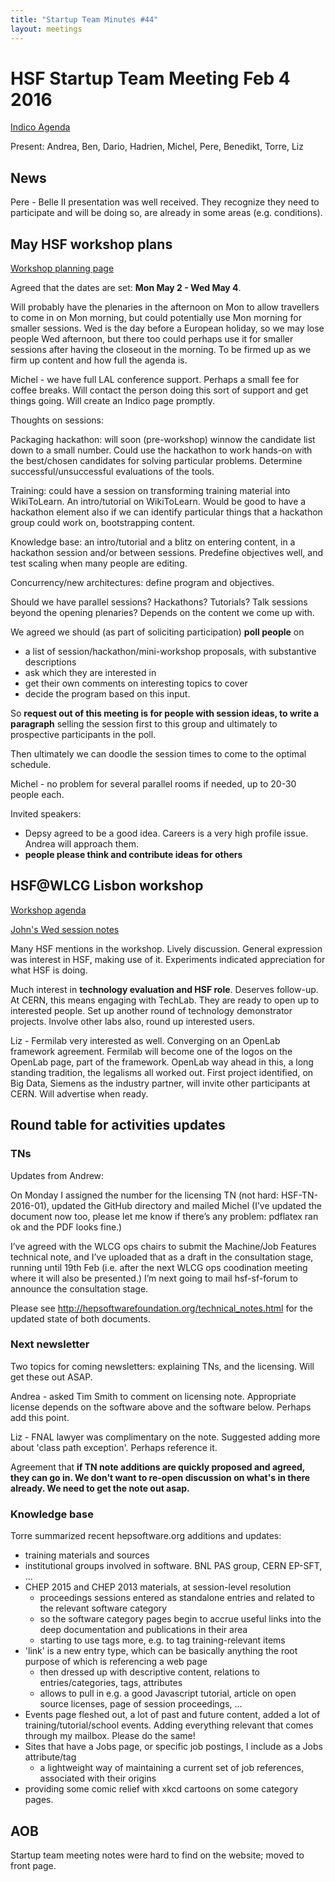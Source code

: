 ```yaml
---
title: "Startup Team Minutes #44"
layout: meetings
---
```


# HSF Startup Team Meeting Feb 4 2016

[Indico Agenda](https://indico.cern.ch/event/493741/)

Present: Andrea, Ben, Dario, Hadrien, Michel, Pere, Benedikt, Torre, Liz

## News

Pere - Belle II presentation was well received. They recognize they need to
participate and will be doing so, are already in some areas (e.g. conditions).

## May HSF workshop plans

[Workshop planning page](https://docs.google.com/document/d/1IDVf860BB_qujt9EmsuxjO8Kv13sf5WhOtg9DV_4DGM/edit#heading=h.1vgw5hq1cv17)

Agreed that the dates are set: **Mon May 2 - Wed May 4**.

Will probably have the plenaries in the afternoon on Mon to allow travellers to
come in on Mon morning, but could potentially use Mon morning for smaller
sessions. Wed is the day before a European holiday, so we may lose people Wed
afternoon, but there too could perhaps use it for smaller sessions after having
the closeout in the morning. To be firmed up as we firm up content and how full
the agenda is.

Michel - we have full LAL conference support. Perhaps a small fee for coffee
breaks. Will contact the person doing this sort of support and get things going.
Will create an Indico page promptly.

Thoughts on sessions:

Packaging hackathon: will soon (pre-workshop) winnow the candidate list down to
a small number. Could use the hackathon to work hands-on with the best/chosen
candidates for solving particular problems. Determine successful/unsuccessful
evaluations of the tools.

Training: could have a session on transforming training material into
WikiToLearn. An intro/tutorial on WikiToLearn. Would be good to have a hackathon
element also if we can identify particular things that a hackathon group could
work on, bootstrapping content.

Knowledge base: an intro/tutorial and a blitz on entering content, in a
hackathon session and/or between sessions. Predefine objectives well, and test
scaling when many people are editing.

Concurrency/new architectures: define program and objectives.

Should we have parallel sessions? Hackathons? Tutorials? Talk sessions beyond
the opening plenaries? Depends on the content we come up with.

We agreed we should (as part of soliciting participation) **poll people** on

- a list of session/hackathon/mini-workshop proposals, with substantive
  descriptions
- ask which they are interested in
- get their own comments on interesting topics to cover
- decide the program based on this input.

So **request out of this meeting is for people with session ideas, to write a
paragraph** selling the session first to this group and ultimately to
prospective participants in the poll.

Then ultimately we can doodle the session times to come to the optimal schedule.

Michel - no problem for several parallel rooms if needed, up to 20-30 people
each.

Invited speakers:

- Depsy agreed to be a good idea. Careers is a very high profile issue. Andrea
  will approach them.
- **people please think and contribute ideas for others**

## HSF@WLCG Lisbon workshop

[Workshop agenda](https://indico.cern.ch/event/433164/other-view?view=standard)

[John's Wed session notes](https://indico.cern.ch/event/433164/contributions/1930237/note/)

Many HSF mentions in the workshop. Lively discussion. General expression was
interest in HSF, making use of it. Experiments indicated appreciation for what
HSF is doing.

Much interest in **technology evaluation and HSF role**. Deserves follow-up. At
CERN, this means engaging with TechLab. They are ready to open up to interested
people. Set up another round of technology demonstrator projects. Involve other
labs also, round up interested users.

Liz - Fermilab very interested as well. Converging on an OpenLab framework
agreement. Fermilab will become one of the logos on the OpenLab page, part of
the framework. OpenLab way ahead in this, a long standing tradition, the
legalisms all worked out. First project identified, on Big Data, Siemens as the
industry partner, will invite other participants at CERN. Will advertise when
ready.

## Round table for activities updates

### TNs

Updates from Andrew:

On Monday I assigned the number for the licensing TN (not hard: HSF-TN-2016-01),
updated the GitHub directory and mailed Michel (I’ve updated the document now
too, please let me know if there’s any problem: pdflatex ran ok and the PDF
looks fine.)

I’ve agreed with the WLCG ops chairs to submit the Machine/Job Features
technical note, and I’ve uploaded that as a draft in the consultation stage,
running until 19th Feb (i.e. after the next WLCG ops coodination meeting where
it will also be presented.) I’m next going to mail hsf-sf-forum to announce the
consultation stage.

Please see <http://hepsoftwarefoundation.org/technical_notes.html> for the
updated state of both documents.

### Next newsletter

Two topics for coming newsletters: explaining TNs, and the licensing. Will get
these out ASAP.

Andrea - asked Tim Smith to comment on licensing note. Appropriate license
depends on the software above and the software below. Perhaps add this point.

Liz - FNAL lawyer was complimentary on the note. Suggested adding more about
'class path exception'. Perhaps reference it.

Agreement that **if TN note additions are quickly proposed and agreed, they can
go in. We don't want to re-open discussion on what's in there already. We need
to get the note out asap.**

### Knowledge base

Torre summarized recent hepsoftware.org additions and updates:

- training materials and sources
- institutional groups involved in software. BNL PAS group, CERN EP-SFT, ...
- CHEP 2015 and CHEP 2013 materials, at session-level resolution
  - proceedings sessions entered as standalone entries and related to the
    relevant software category
  - so the software category pages begin to accrue useful links into the deep
    documentation and publications in their area
  - starting to use tags more, e.g. to tag training-relevant items
- 'link' is a new entry type, which can be basically anything the root purpose
  of which is referencing a web page
  - then dressed up with descriptive content, relations to entries/categories,
    tags, attributes
  - allows to pull in e.g. a good Javascript tutorial, article on open source
    licenses, page of session proceedings, ...
- Events page fleshed out, a lot of past and future content, added a lot of
  training/tutorial/school events. Adding everything relevant that comes through
  my mailbox. Please do the same!
- Sites that have a Jobs page, or specific job postings, I include as a Jobs
  attribute/tag
  - a lightweight way of maintaining a current set of job references, associated
    with their origins
- providing some comic relief with xkcd cartoons on some category pages.

## AOB

Startup team meeting notes were hard to find on the website; moved to front
page.
